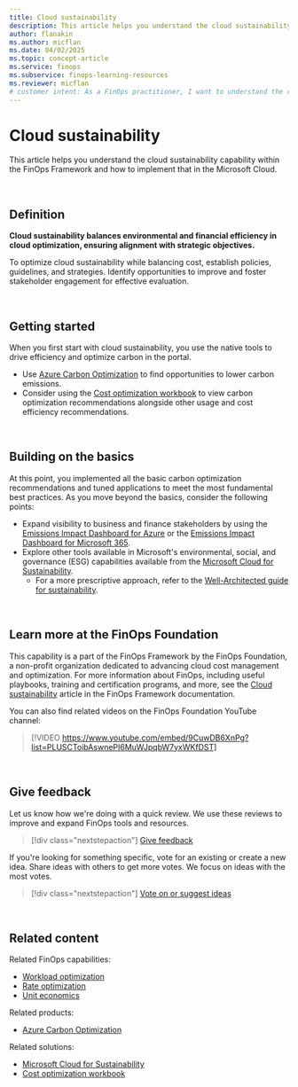 ```yaml
---
title: Cloud sustainability
description: This article helps you understand the cloud sustainability capability within the FinOps Framework and how to implement that in the Microsoft Cloud.
author: flanakin
ms.author: micflan
ms.date: 04/02/2025
ms.topic: concept-article
ms.service: finops
ms.subservice: finops-learning-resources
ms.reviewer: micflan
# customer intent: As a FinOps practitioner, I want to understand the cloud sustainability capability so that I can implement that in the Microsoft cloud.
---
```


<!-- markdownlint-disable-next-line MD025 -->
# Cloud sustainability

This article helps you understand the cloud sustainability capability within the FinOps Framework and how to implement that in the Microsoft Cloud.

<br>

## Definition

**Cloud sustainability balances environmental and financial efficiency in cloud optimization, ensuring alignment with strategic objectives.**

To optimize cloud sustainability while balancing cost, establish policies, guidelines, and strategies. Identify opportunities to improve and foster stakeholder engagement for effective evaluation.

<br>

## Getting started

When you first start with cloud sustainability, you use the native tools to drive efficiency and optimize carbon in the portal.

- Use [Azure Carbon Optimization](/azure/carbon-optimization/overview) to find opportunities to lower carbon emissions.
- Consider using the [Cost optimization workbook](../../toolkit/workbooks/optimization.md) to view carbon optimization recommendations alongside other usage and cost efficiency recommendations. 
<br>

## Building on the basics

At this point, you implemented all the basic carbon optimization recommendations and tuned applications to meet the most fundamental best practices. As you move beyond the basics, consider the following points:

- Expand visibility to business and finance stakeholders by using the [Emissions Impact Dashboard for Azure](/power-bi/connect-data/service-connect-to-emissions-impact-dashboard) or the [Emissions Impact Dashboard for Microsoft 365](/power-bi/connect-data/service-connect-to-emissions-impact-dashboard).
- Explore other tools available in Microsoft's environmental, social, and governance (ESG) capabilities available from the [Microsoft Cloud for Sustainability](/industry/sustainability/overview).
  - For a more prescriptive approach, refer to the [Well-Architected guide for sustainability](/industry/well-architected/sustainability).

<br>

## Learn more at the FinOps Foundation

This capability is a part of the FinOps Framework by the FinOps Foundation, a non-profit organization dedicated to advancing cloud cost management and optimization. For more information about FinOps, including useful playbooks, training and certification programs, and more, see the [Cloud sustainability](https://www.finops.org/framework/capabilities/cloud-sustainability/) article in the FinOps Framework documentation.

You can also find related videos on the FinOps Foundation YouTube channel:

> [!VIDEO https://www.youtube.com/embed/9CuwDB6XnPg?list=PLUSCToibAswnePI6MuWJpqbW7yxWKfDST]

<br>

## Give feedback

Let us know how we're doing with a quick review. We use these reviews to improve and expand FinOps tools and resources.

> [!div class="nextstepaction"]
> [Give feedback](https://portal.azure.com/#view/HubsExtension/InProductFeedbackBlade/extensionName/FinOpsToolkit/cesQuestion/How%20easy%20or%20hard%20is%20it%20to%20use%20FinOps%20toolkit%20tools%20and%20resources%3F/cvaQuestion/How%20valuable%20is%20the%20FinOps%20toolkit%3F/surveyId/FTK0.10/bladeName/Guide.Framework/featureName/Capabilities.Optimize.Sustainability)

If you're looking for something specific, vote for an existing or create a new idea. Share ideas with others to get more votes. We focus on ideas with the most votes.

> [!div class="nextstepaction"]
> [Vote on or suggest ideas](https://github.com/microsoft/finops-toolkit/issues?q=is%3Aissue+is%3Aopen+sort%3Areactions-%252B1-desc)

<br>

## Related content

Related FinOps capabilities:

- [Workload optimization](./workloads.md)
- [Rate optimization](./rates.md)
- [Unit economics](../quantify/unit-economics.md)

Related products:

- [Azure Carbon Optimization](/azure/carbon-optimization)

Related solutions:

- [Microsoft Cloud for Sustainability](https://www.microsoft.com/sustainability/cloud)
- [Cost optimization workbook](../../toolkit/workbooks/optimization.md)

<br>
